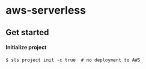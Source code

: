 # aws-serverless

## Get started
#### Initialize project
```
$ sls project init -c true  # no deployment to AWS
```